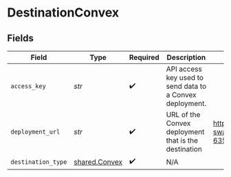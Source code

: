 # DestinationConvex


## Fields

| Field                                                    | Type                                                     | Required                                                 | Description                                              | Example                                                  |
| -------------------------------------------------------- | -------------------------------------------------------- | -------------------------------------------------------- | -------------------------------------------------------- | -------------------------------------------------------- |
| `access_key`                                             | *str*                                                    | :heavy_check_mark:                                       | API access key used to send data to a Convex deployment. |                                                          |
| `deployment_url`                                         | *str*                                                    | :heavy_check_mark:                                       | URL of the Convex deployment that is the destination     | https://murky-swan-635.convex.cloud                      |
| `destination_type`                                       | [shared.Convex](../../models/shared/convex.md)           | :heavy_check_mark:                                       | N/A                                                      |                                                          |